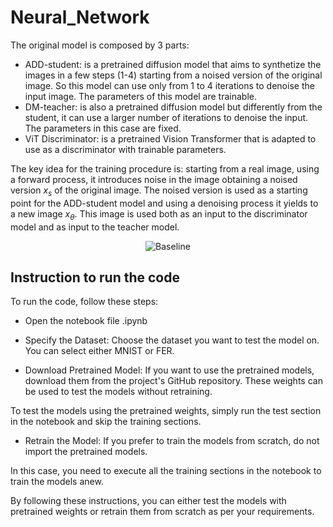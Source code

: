 # Neural_Network

The original model is composed by 3 parts:

* ADD-student: is a pretrained diffusion model that aims to synthetize the images in a few steps (1-4) starting from a noised version of the original image. So this model can use only from 1 to 4 iterations to denoise the input image. The parameters of this model are trainable.
* DM-teacher: is also a pretrained diffusion model but differently from the student, it can use a larger number of iterations to denoise the input. The parameters in this case are fixed.
* ViT Discriminator: is a pretrained Vision Transformer that is adapted to use as a discriminator with trainable parameters.

The key idea for the training procedure is:
starting from a real image, using a forward process, it introduces noise in the image obtaining a noised version $x_s$ of the original image.
The noised version is used as a starting point for the ADD-student model and using a denoising process it yields to a new image $x_\theta$.
This image is used both as an input to the discriminator model and as input to the teacher model.

<center>

![Baseline](https://miro.medium.com/v2/resize:fit:1400/0*cWVcA2VMGByT10qP.jpg)

</center>

## Instruction to run the code

To run the code, follow these steps:

* Open the notebook file .ipynb

* Specify the Dataset: Choose the dataset you want to test the model on. You can select either MNIST or FER.

* Download Pretrained Model: If you want to use the pretrained models, download them from the project's GitHub repository. These weights can be used to test the models without retraining.

To test the models using the pretrained weights, simply run the test section in the notebook and skip the training sections.

* Retrain the Model: If you prefer to train the models from scratch, do not import the pretrained models.

In this case, you need to execute all the training sections in the notebook to train the models anew.

By following these instructions, you can either test the models with pretrained weights or retrain them from scratch as per your requirements.
